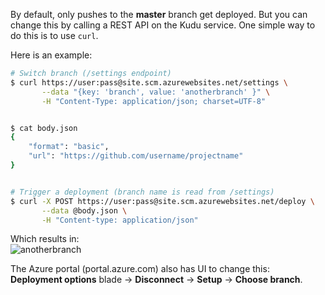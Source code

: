 By default, only pushes to the **master** branch get deployed. But you can change this by calling a REST API on the Kudu service. One simple way to do this is to use `curl`.

Here is an example:

```bash
# Switch branch (/settings endpoint)
$ curl https://user:pass@site.scm.azurewebsites.net/settings \
       --data "{key: 'branch', value: 'anotherbranch' }" \
       -H "Content-Type: application/json; charset=UTF-8"


$ cat body.json
{
    "format": "basic",
    "url": "https://github.com/username/projectname"
}


# Trigger a deployment (branch name is read from /settings)
$ curl -X POST https://user:pass@site.scm.azurewebsites.net/deploy \
       --data @body.json \
       -H "Content-type: application/json"
```

Which results in:<br>
![anotherbranch](https://cloud.githubusercontent.com/assets/6472374/18649223/fefa65aa-7ec6-11e6-8696-2b89bec5147e.png)

The Azure portal (portal.azure.com) also has UI to change this:<br>
**Deployment options** blade -> **Disconnect** -> **Setup** -> **Choose branch**.